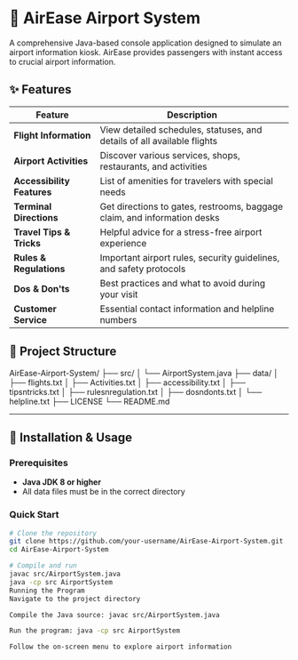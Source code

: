 # 🛫 AirEase Airport System

A comprehensive Java-based console application designed to simulate an airport information kiosk. AirEase provides passengers with instant access to crucial airport information.

## ✨ Features

| Feature | Description |
|---------|-------------|
| **Flight Information** | View detailed schedules, statuses, and details of all available flights |
| **Airport Activities** | Discover various services, shops, restaurants, and activities |
| **Accessibility Features** | List of amenities for travelers with special needs |
| **Terminal Directions** | Get directions to gates, restrooms, baggage claim, and information desks |
| **Travel Tips & Tricks** | Helpful advice for a stress-free airport experience |
| **Rules & Regulations** | Important airport rules, security guidelines, and safety protocols |
| **Dos & Don'ts** | Best practices and what to avoid during your visit |
| **Customer Service** | Essential contact information and helpline numbers |

## 📁 Project Structure

AirEase-Airport-System/
├── src/
│ └── AirportSystem.java
├── data/
│ ├── flights.txt
│ ├── Activities.txt
│ ├── accessibility.txt
│ ├── tipsntricks.txt
│ ├── rulesnregulation.txt
│ ├── dosndonts.txt
│ └── helpline.txt
├── LICENSE
└── README.md

---

## 🚀 Installation & Usage

### Prerequisites
- **Java JDK 8 or higher**
- All data files must be in the correct directory

### Quick Start
```bash
# Clone the repository
git clone https://github.com/your-username/AirEase-Airport-System.git
cd AirEase-Airport-System

# Compile and run
javac src/AirportSystem.java
java -cp src AirportSystem
Running the Program
Navigate to the project directory

Compile the Java source: javac src/AirportSystem.java

Run the program: java -cp src AirportSystem

Follow the on-screen menu to explore airport information
